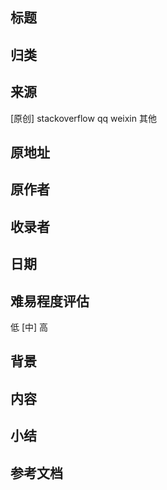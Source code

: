 ## 标题

## 归类

## 来源
[原创] stackoverflow qq weixin 其他

## 原地址

## 原作者

## 收录者

## 日期
  
## 难易程度评估
低 [中] 高

## 背景

## 内容

## 小结

## 参考文档
